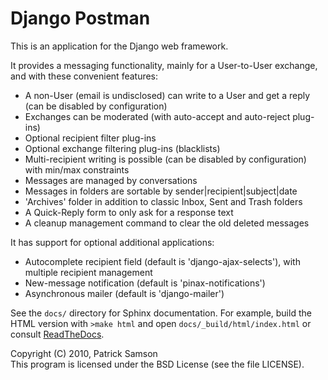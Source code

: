 # Django Postman

This is an application for the Django web framework.

It provides a messaging functionality, mainly for a User-to-User exchange,
and with these convenient features:
* A non-User (email is undisclosed) can write to a User and get a reply
  (can be disabled by configuration)
* Exchanges can be moderated (with auto-accept and auto-reject plug-ins)
* Optional recipient filter plug-ins
* Optional exchange filtering plug-ins (blacklists)
* Multi-recipient writing is possible (can be disabled by configuration)
  with min/max constraints
* Messages are managed by conversations
* Messages in folders are sortable by sender|recipient|subject|date
* 'Archives' folder in addition to classic Inbox, Sent and Trash folders
* A Quick-Reply form to only ask for a response text
* A cleanup management command to clear the old deleted messages

It has support for optional additional applications:
* Autocomplete recipient field (default is 'django-ajax-selects'),
  with multiple recipient management
* New-message notification (default is 'pinax-notifications')
* Asynchronous mailer (default is 'django-mailer')

See the `docs/` directory for Sphinx documentation.
For example, build the HTML version with `>make html`
and open `docs/_build/html/index.html` or consult [ReadTheDocs](https://django-postman.readthedocs.io).

Copyright (C) 2010, Patrick Samson\
This program is licensed under the BSD License (see the file LICENSE).
